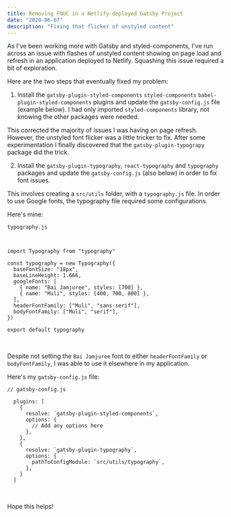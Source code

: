 ```yaml
---
title: Removing FOUC in a Netlify-deployed Gatsby Project
date: "2020-06-07"
description: "Fixing that flicker of unstyled content"
---
```


As I've been working more with Gatsby and styled-components, I've run across an issue with flashes of unstyled content showing on page load and refresh in an application deployed to Netlify. Squashing this issue required a bit of exploration.


Here are the two steps that eventually fixed my problem:

1. Install the `gatsby-plugin-styled-components` `styled-components` `babel-plugin-styled-components` plugins and update the `gatsby-config.js` file (example below). I had only imported `styled-components` library, not knowing the other packages were needed.

This corrected the majority of issues I was having on page refresh. However, the unstyled font flicker was a little tricker to fix. After some experimentation I finally discovered that the `gatsby-plugin-typograpy` package did the trick.


2. Install the `gatsby-plugin-typography`, `react-typography` and `typography` packages and update the `gatsby-config.js` (also below) in order to fix font issues.

This involves creating a `src/utils` folder, with a `typography.js` file. In order to use Google fonts, the typography file required some configurations.


  Here's mine:


`typography.js`
```


import Typography from "typography"

const typography = new Typography({
  baseFontSize: "18px",
  baseLineHeight: 1.666,
  googleFonts: [
    { name: "Bai Jamjuree", styles: [700] },
    { name: "Muli", styles: [400, 700, 800] },
  ],
  headerFontFamily: ["Muli", "sans-serif"],
  bodyFontFamily: ["Muli", "serif"],
})

export default typography

```
&nbsp;

Despite not setting the `Bai Jamjuree` font to either `headerFontFamily` or `bodyFontFamily`, I was able to use it elsewhere in my application.

Here's my `gatsby-config.js` file:


```
// gatsby-config.js

  plugins: [
    {
      resolve: `gatsby-plugin-styled-components`,
      options: {
        // Add any options here
      },
    },
    {
      resolve: `gatsby-plugin-typography`,
      options: {
        pathToConfigModule: `src/utils/typography`,
      },
    }
  ]
```
&nbsp;

Hope this helps!

